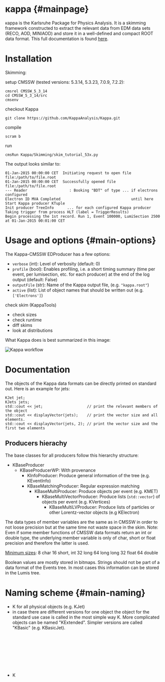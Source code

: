 # κappa {#mainpage}

κappa is the Karlsruhe Package for Physics Analysis.
It is a skimming framework constructed to extract the relevant data
from EDM data sets (RECO, AOD, MINIAOD) and store it in a well-defined
and compact ROOT data format. This full documentation is found
[here](http://www-ekp.physik.uni-karlsruhe.de/~berger/kappa/ "Kappa Doxygen").


Installation
============

Skimming:

setup CMSSW (tested versions: 5.3.14, 5.3.23, 7.0.9, 7.2.2):

    cmsrel CMSSW_5_3_14
    cd CMSSW_5_3_14/src
    cmsenv

checkout Kappa

    git clone https://github.com/KappaAnalysis/Kappa.git

compile

    scram b

run

    cmsRun Kappa/Skimming/skim_tutorial_53x.py


The output looks similar to:

    01-Jan-2015 00:00:00 CET  Initiating request to open file file:/path/to/file.root
    01-Jan-2015 00:00:00 CET  Successfully opened file file:/path/to/file.root
    --- Reader                   : Booking "BDT" of type ... if electrons configured
    Electron ID MVA Completed                                until here
    Start Kappa producer KTuple
    Init producer TreeInfo      ... for each configured Kappa producer
    Taking trigger from process HLT (label = TriggerResults)
    Begin processing the 1st record. Run 1, Event 100000, LumiSection 2500 at 01-Jan-2015 00:01:00 CET


# Usage and options {#main-options}

The Kappa-CMSSW EDProducer has a few options:

- `verbose` (int): Level of verbosity (default: 0)
- `profile` (bool): Enables profiling, i.e. a short timing summary (time per event, per lumisection, etc. for each producer) at the end of the log output (default: False)
- `outputFile` (str): Name of the Kappa output file, (e.g. `"kappa.root"`)
- `active` (list): List of object names that should be written out (e.g. `['Electrons']`)

check skim (KappaTools)

- check sizes
- check runtime
- diff skims
- look at distributions

What Kappa does is best summarized in this image:

![Kappa workflow](http://www-ekp.physik.uni-karlsruhe.de/~berger/files/kappa.svg "The Kappa workflow")

Documentation
=============

The objects of the Kappa data formats can be directly printed on standard out.
Here is an example for jets:

    KJet jet;
    KJets jets;
    std::cout << jet;                    // print the relevant members of the object
    std::cout << displayVector(jets);    // print the vector size and all elements.
    std::cout << displayVector(jets, 2); // print the vector size and the first two elements


Producers hierachy
------------------------------

The base classes for all producers follow this hierarchy structure:

- KBaseProducer
  - KBaseProducerWP: With provenance
    - KInfoProducer: Produce general information of the tree (e.g. KEventInfo)
    - KBaseMatchingProducer: Regular expression matching
      - KBaseMultiProducer: Produce objects per event (e.g. KMET)
        - KBaseMultiVectorProducer: Produce lists (`std::vector`) of objects per event (e.g. KVertices)
          - KBaseMultiLVProducer: Produce lists of particles or other Lorentz-vector objects (e.g KElectron)

The data types of member variables are the same as in CMSSW in order to
not loose precision but at the same time not waste space in the skim.
Note: Even if some member functions of CMSSW data formats return an
int or double type, the underlying member variable is only of char,
short or float precision and therefore the latter is used.

[Minimum sizes](http://www.cplusplus.com/doc/tutorial/variables/):
 8 char
16 short, int
32 long
64 long long
32 float
64 double

Boolean values are mostly stored in bitmaps. Strings should not be part
of a data format of the Events tree. In most cases this information can be stored in the Lumis tree.

Naming scheme {#main-naming}
============================

- K<Object> for all physical objects (e.g. KJet)
- in case there are different versions for one object the object for the
  standard use case is called in the most simple way K<Object>.
  More complicated objects can be named "KExtended<Object>".
  Simpler versions are called "KBasic<Objects>" (e.g. KBasicJet).
- K<Object>Summary for summaries of vector quantities (e.g. KVertexSummary).
- K<Tree>Info for general tree information (e.g KEventInfo).
- K<Object>Metadata for objects stored in lumi tree containing
  information about the corresponding object in the event tree

Repository management
---------------------

- **Branches**:
  These branches should be used for most development work:
  - *master*: The stable default version that is recommended for general use
  - *dictchanges*: Commits that change the data format in a backwards incompatible way
  - *development*: Other changes that do not touch the data format
  
  While the merges or commits to the master branch must be thoroughly checked,
  commits pushed to dictchanges or development must compile and should
  be checked to produce reasonable results.

- **Tags**:
  Each new version that is used in a real skim (not every commit on master)
  should get a tag of the form: `Kappa_1_2_3`
  The numbers are increased in this cases:
    - (1) major version: only in rare cases of major changes
    - (2) minor version: in case the data format has changed
    - (3) revision: any other case that needs a tag

  Using `git describe` returns a unique identifier for the current commit
  in the form *last tag*-*commits since then*-*short commit hash*.

Changes in Kappa 2.0 {#main-changes}
====================================

The changes can be seen using this command:
``git log --oneline 71f3f8e..333adc6``
or in the [change log](https://github.com/KappaAnalysis/Kappa/compare/71f3f8e...333adc6).

- **Changes in Lorentz vector definitions**:

  There are two ROOT::Math Lorentz vectors:
  RMFLV and RMDLV in float and double precision.
  And there is now only one Kappa base class: KLV (float precision)
  which is used as base class for all particles.
  This is chosen because the Lorentz vectors in the reco format are
  float precision.
  - Remove unused KLV
  - Rename KDataLV to KLV
  - Remove the LVWrap
  - Rename RMDataLV to RMFLV and RMLV to RMDLV
  
- **Renaming, moving and removing data format classes and producers**:

  Many classes and files are renamed. This is done to consolidate the
  naming following a consistent [naming scheme](#main-naming).  
  These are the commits containing the changes:
  - Rename data format classes and producers ([dbe9b1c]())
  - Update with classes.UP ([91a9b28]())
  - Rename producer headers to match the contained producer class ([a02547e]())
  - Rename object metadata classes ([993b42f]())
  - Rename event and lumi infos
  - Rename KMetadata.h to KInfo.h
  - Move data format definitions (2)
  - Simplify header dependencies
  - Unified naming scheme for branch names
  - Remove KCaloTaus
  - Remove KCandidateProducer

- **Update the data format content**:

  The data format definition is adapted to new needs. The changes are
  done such that it is more flexible for future requirements.
  
  There are no changes in these classes:
  KBasicMET, KDataLumiInfo, KFilterMetadata, KFilterSummary, KGenEventInfo,
  KGenLumiInfo, KEventInfo, KHCALNoiseSummary, KHit, KPileupDensity, KL1Muon,
  KLumiInfo, KMuonTriggerCandidate, KProvenance, KTrackSummary, KVertex,
  KVertexSummary.

  KTriggerObjectMetadata, KTriggerObjects, ,  
  KGenParticle, KGenPhoton, KGenTau, KPFCandidate,  

  - KParticle (new)
  - KGenEventInfo ([26b6863](https://github.com/KappaAnalysis/Kappa/commit/26b6863))
  - KEventInfo ([2738bb3](https://github.com/KappaAnalysis/Kappa/commit/2738bb3))
  - KVertex ([06f30d4](https://github.com/KappaAnalysis/Kappa/commit/06f30d4))
  - KTriggerObject ([4be2b0f](https://github.com/KappaAnalysis/Kappa/commit/4be2b0f))
  - KParticle ([41df988](https://github.com/KappaAnalysis/Kappa/commit/41df988))
  - KMET ([845b3e3](https://github.com/KappaAnalysis/Kappa/commit/845b3e3))
  - KJets ([0ba7640](https://github.com/KappaAnalysis/Kappa/commit/0ba7640))
  - KBasicJet ([ab8740d](https://github.com/KappaAnalysis/Kappa/commit/ab8740d))
  - KCaloJet ([93d17b3](https://github.com/KappaAnalysis/Kappa/commit/93d17b3))
  - KTrack ([395bd6a](https://github.com/KappaAnalysis/Kappa/commit/395bd6a))
  - KLepton ([4e91541](https://github.com/KappaAnalysis/Kappa/commit/4e91541))
  - KTau ([be117c2](https://github.com/KappaAnalysis/Kappa/commit/be117c2))
  - KBasicTau ([feb768d](https://github.com/KappaAnalysis/Kappa/commit/feb768d))
  - KMuon ([4173b91](https://github.com/KappaAnalysis/Kappa/commit/4173b91))
  - KElectron ([b33bbd2](https://github.com/KappaAnalysis/Kappa/commit/b33bbd2))
  - Documentation of all dataformats


- **Changes in the producers**:

- Infrastructure changes:
  - classes is now written in [Markdown]
  - classes.UP also handles LinkDef.h
  - update with new classes.UP

- Implementation of missing debug output for new classes:
  KElectronMetadata, KFilterMetadata, KGenPhoton, KHCALNoiseSummary,
  KJetMetadata, KL1Muon, KLepton, KMuon, KMuonTriggerCandidate,
  KParticle, KPhoton, KTau, KTrack, KTriggerObjects,
  KTriggerObjectMetadata.
- All producers run without extra CMSSW configs
- Add Minimal Kappa config
- Sort Skimming folder



## Important files to look at

### [DataFormats](https://github.com/KappaAnalysis/Kappa/tree/dictchanges/DataFormats)
Data formats for objects that can be skimmed with Kappa
   * [DataFormats/interface](https://github.com/KappaAnalysis/Kappa/tree/dictchanges/DataFormats/interface)
   * the file names and class names tell you the object it defines according to the [naming scheme](#main-naming)
   * these are the variables and functions you can use in the analysis
       * many classes come with functions that can combine information of the variables
   * [DataFormats/src/classes.UP](https://github.com/KappaAnalysis/Kappa/tree/dictchanges/DataFormats/src/classes.UP)
       * be sure to run classes.UP whenever you change the data format to keep the information for dictionaries in sync
   * [DataFormats/test/KDebug.cpp](https://github.com/KappaAnalysis/Kappa/tree/dictchanges/DataFormats/test/KDebug.cpp)
       * add debug information for all added or changed objects here
       * this will enable you to print out debug info later in the analysis: `cout << muon;`

### [Producers](https://github.com/KappaAnalysis/Kappa/tree/dictchanges/Producers)

The actual code that runs while skimming
   * [Producers/interface/README](https://github.com/KappaAnalysis/Kappa/tree/dictchanges/Producers/interface/README) (todo: get this up-to-date, perhaps graphically)
      * classes hierarchy of Producers, you should know this when writing producers
      * WP = with provenance
      * some objects exist once per event (KBaseMultiProducers produce them; like beam spot, MET)
      * some objects can exist multiple times per event (KBaseMultiVectorProducers produce them; like primary vertices or hits)
      * some objects can exist multiple times and are Lorentz vectors (KBaseMultiLVProducers produce them; like muons, jets, taus, etc.)
   * [Producers/python/KTuple_cff.py](https://github.com/KappaAnalysis/Kappa/tree/dictchanges/Producers/python/KTuple_cff.py)
      * default settings for Kappa and its Producers
      * all those can be changed in your skim config
   * [Producers/src/KTuple.cc](https://github.com/KappaAnalysis/Kappa/tree/dictchanges/Producers/src/KTuple.cc)
      * the EDAnalyzer, this is the starting point of processing with Kappa

### [Skimming](https://github.com/KappaAnalysis/Kappa/tree/dictchanges/Skimming)
Configuration files. Most of them are outdated – be careful and look at the CMSSW versions and the modification date.

Here, the default settings are overwritten for special analyses and use cases.
   * [Skimming/skim_tutorial_53x.py](https://github.com/KappaAnalysis/Kappa/tree/dictchanges/Skimming/skim_tutorial_53x.py)
       * an example config that should run with 5.3.9, it needs some extra packages that should be listed here or in this config, to be done)

## Adding/Changing Objects

### Changing the way some existing object is filled
Just change the producer and recompile.

### Changing the content of an existing object
Recompiling regenerates the dictionaries and makes the new definition available.

### Adding a new object
To add a new object to Kappa, it needs:
  * a data format in [DataFormats/interface](https://github.com/KappaAnalysis/Kappa/tree/dictchanges/DataFormats/interface) (header only, please stick to the [naming scheme](#main-naming).)
      * if it can occur multiple times, a typedef for a std::vector by appending 's' (plural).
  * a producer in [Producers](https://github.com/KappaAnalysis/Kappa/tree/dictchanges/Producers) (it makes sense to look at a similar object first)
  * a default config in [Producers/python/KTuple_cff.py](https://github.com/KappaAnalysis/Kappa/tree/dictchanges/Producers/python/KTuple_cff.py)
  * debug output in [DataFormats/test/KDebug.cpp](https://github.com/KappaAnalysis/Kappa/tree/dictchanges/DataFormats/test/KDebug.cpp)
  * an entry in [DataFormats/src/classes](https://github.com/KappaAnalysis/Kappa/tree/dictchanges/DataFormats/src/classes)
      * run [DataFormats/src/classes.UP](https://github.com/KappaAnalysis/Kappa/tree/dictchanges/DataFormats/src/classes.UP) afterwards (from within its directory)
  * the corresponding lines in [DataFormats/test/LinkDef.h](https://github.com/KappaAnalysis/Kappa/tree/dictchanges/DataFormats/test/LinkDef.h)
  * the documentation in [docs/objects.md](https://github.com/KappaAnalysis/Kappa/tree/dictchanges/docs/objects.md)

________________________________________________________________________________

[KIT]:      http://www.ekp.kit.edu "Institut für Experimentelle Kernphysik"
[code]:     https://github.com/KappaAnalysis/Kappa.git "github"
[CMSSW]:    https://github.com/cms-sw/cmssw "CMSSW on github"
[CMS Wiki]: https://twiki.cern.ch/twiki/bin/viewauth/CMS/WebHome "CMS twiki"
[Workbook]: https://twiki.cern.ch/twiki/bin/viewauth/CMS/OnlineWB "CMS Workbook"
[Doxygen]:  http://www.stack.nl/~dimitri/doxygen/index.html "Doxygen"
[Markdown]: http://daringfireball.net/projects/markdown "Markdown"

